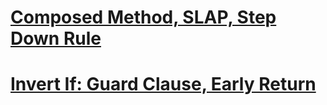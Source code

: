 # [Composed Method, SLAP, Step Down Rule](composed_method.md)
# [Invert If: Guard Clause, Early Return](invert-if.md)